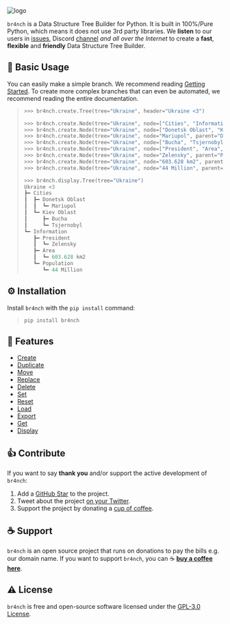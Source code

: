 ![logo](https://raw.githubusercontent.com/TRSTN4/br4nch/2.0/assets/images/logo_20.png)

`br4nch` is a Data Structure Tree Builder for Python. It is built in 100%/Pure Python, which means it does not use 3rd party libraries. We **listen** to our users in [issues](https://github.com/TRSTN4/br4nch/issues), Discord [channel](https://discord.gg/gKASxGEEUC) *and all over the Internet* to create a **fast**, **flexible** and **friendly** Data Structure Tree Builder.

## 👀 Basic Usage

You can easily make a simple branch. We recommend reading [Getting Started](guides/getting_started.md). To create more complex branches that can even be automated, we recommend reading the entire documentation.

> ```python
> >>> br4nch.create.Tree(tree="Ukraine", header="Ukraine <3")
> 
> >>> br4nch.create.Node(tree="Ukraine", node=["Cities", "Information"])
> >>> br4nch.create.Node(tree="Ukraine", node=["Donetsk Oblast", "Kiev Oblast"], parent="Cities")
> >>> br4nch.create.Node(tree="Ukraine", node="Mariupol", parent="Donetsk Oblast")
> >>> br4nch.create.Node(tree="Ukraine", node=["Bucha", "Tsjernobyl"], parent="Kiev Oblast")
> >>> br4nch.create.Node(tree="Ukraine", node=["President", "Area", "Population"], parent="Information")
> >>> br4nch.create.Node(tree="Ukraine", node="Zelensky", parent="President")
> >>> br4nch.create.Node(tree="Ukraine", node="603.628 km2", parent="Area")
> >>> br4nch.create.Node(tree="Ukraine", node="44 Million", parent="Population")
> 
> >>> br4nch.display.Tree(tree="Ukraine")
> Ukraine <3
> ┣━ Cities
> ┃  ┣━ Donetsk Oblast
> ┃  ┃  ┗━ Mariupol
> ┃  ┗━ Kiev Oblast
> ┃     ┣━ Bucha
> ┃     ┗━ Tsjernobyl
> ┗━ Information
>    ┣━ President
>    ┃  ┗━ Zelensky
>    ┣━ Area
>    ┃  ┗━ 603.628 km2
>    ┗━ Population
>       ┗━ 44 Million
> ```
>

## ⚙️ Installation

Install `br4nch` with the `pip install` command:

> ```
> pip install br4nch
> ```
>

## 🎯 Features

- [Create](https://docs.br4nch.com/functions/create)
- [Duplicate](https://docs.br4nch.com/functions/duplicate)
- [Move](https://docs.br4nch.com/functions/move)
- [Replace](https://docs.br4nch.com/functions/replace)
- [Delete](https://docs.br4nch.com/functions/delete)
- [Set](https://docs.br4nch.com/functions/set)
- [Reset](https://docs.br4nch.com/functions/reset)
- [Load](https://docs.br4nch.com/functions/load)
- [Export](https://docs.br4nch.com/functions/export)
- [Get](https://docs.br4nch.com/functions/get)
- [Display](https://docs.br4nch.com/functions/display)

## 👍 Contribute

If you want to say **thank you** and/or support the active development of `br4nch`:

1. Add a [GitHub Star](https://github.com/TRSTN4/br4nch/stargazers) to the project.
2. Tweet about the project [on your Twitter](https://twitter.com/intent/tweet?text=br4nch%3A%20Data%20Structure%20Tree%20Builder%20for%20Python.%20br4nch%20is%20built%20on%20pure%20%23python.%20That%20means%20that%20it%20does%20not%20require%20any%20other%20libary.%20Its%20designed%20to%20ease%20things%20up%20for%20fast%20data%20structure%20development%F0%9F%9A%80%20https%3A%2F%2Fgithub.com%2FTRSTN4%2Fbr4nch%20%20).
3. Support the project by donating a [cup of coffee](https://www.buymeacoffee.com/TRSTN4).

## ☕ Support

`br4nch` is an open source project that runs on donations to pay the bills e.g. our domain name. If you want to support `br4nch`, you can ☕ [**buy a coffee here**](https://www.buymeacoffee.com/TRSTN4).

## ⚠️ License

`br4nch` is free and open-source software licensed under the [GPL-3.0 License](https://github.com/TRSTN4/br4nch/blob/release/LICENSE).
